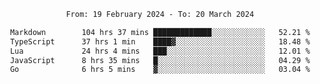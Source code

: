 <div align="center">
<p style="text-align: center;">
<!--START_SECTION:waka-->

```txt
From: 19 February 2024 - To: 20 March 2024

Markdown        104 hrs 37 mins █████████████░░░░░░░░░░░░   52.21 %
TypeScript      37 hrs 1 min    ████▓░░░░░░░░░░░░░░░░░░░░   18.48 %
Lua             24 hrs 4 mins   ███░░░░░░░░░░░░░░░░░░░░░░   12.01 %
JavaScript      8 hrs 35 mins   █░░░░░░░░░░░░░░░░░░░░░░░░   04.29 %
Go              6 hrs 5 mins    ▓░░░░░░░░░░░░░░░░░░░░░░░░   03.04 %
```

<!--END_SECTION:waka-->
</p>
</div>
